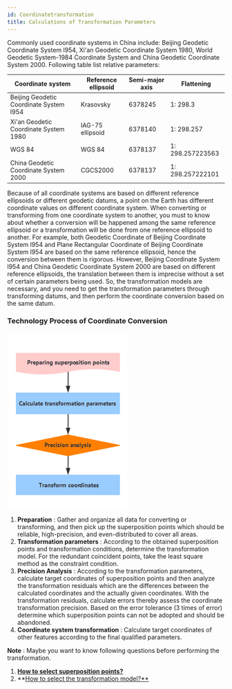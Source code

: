 ```yaml
---
id: Coordinatetransformation
title: Calculations of Transformation Parameters
---
```

  
Commonly used coordinate systems in China include: Beijing Geodetic Coordinate
System l954, Xi'an Geodetic Coordinate System 1980, World Geodetic System-1984
Coordinate System and China Geodetic Coordinate System 2000. Following table
list relative parameters:

Coordinate system  | Reference ellipsoid | Semi-major axis | Flattening  
---|---|---|---  
Beijing Geodetic Coordinate System l954 | Krasovsky | 6378245 | 1: 298.3  
Xi'an Geodetic Coordinate System 1980 | IAG-75 ellipsoid | 6378140 | 1: 298.257  
WGS 84 | WGS 84 | 6378137 | 1: 298.257223563  
China Geodetic Coordinate System 2000 | CGCS2000 | 6378137 | 1: 298.257222101  

Because of all coordinate systems are based on different reference ellipsoids
or different geodetic datums, a point on the Earth has different coordinate
values on different coordinate system. When converting or transforming from
one coordinate system to another, you must to know about whether a conversion
will be happened among the same reference ellipsoid or a transformation will
be done from one reference ellipsoid to another. For example, both Geodetic
Coordinate of Beijing Coordinate System l954 and Plane Rectangular Coordinate
of Beijing Coordinate System l954 are based on the same reference ellipsoid,
hence the conversion between them is rigorous. However, Beijing Coordinate
System l954 and China Geodetic Coordinate System 2000 are based on different
reference ellipsoids, the translation between them is imprecise without a set
of certain parameters being used. So, the transformation models are necessary,
and you need to get the transformation parameters through transforming datums,
and then perform the coordinate conversion based on the same datum.

### Technology Process of Coordinate Conversion

![](img/FlowChart.png)  

  1. **Preparation** : Gather and organize all data for converting or transforming, and then pick up the superposition points which should be reliable, high-precision, and even-distributed to cover all areas. 
  2. **Transformation parameters** : According to the obtained superposition points and transformation conditions, determine the transformation model. For the redundant coincident points, take the least square method as the constraint condition. 
  3. **Precision Analysis** : According to the transformation parameters, calculate target coordinates of superposition points and then analyze the transformation residuals which are the differences between the calculated coordinates and the actually given coordinates. With the transformation residuals, calculate errors thereby assess the coordinate transformation precision. Based on the error tolerance (3 times of error) determine which superposition points can not be adopted and should be abandoned. 
  4. **Coordinate system transformation** : Calculate target coordinates of other features according to the final qualified parameters.

**Note** : Maybe you want to know following questions before performing the transformation.

  1. [**How to select superposition points?**](TransformationParaStep)
  2. **[How to select the transformation model?**](TransformationModel)

